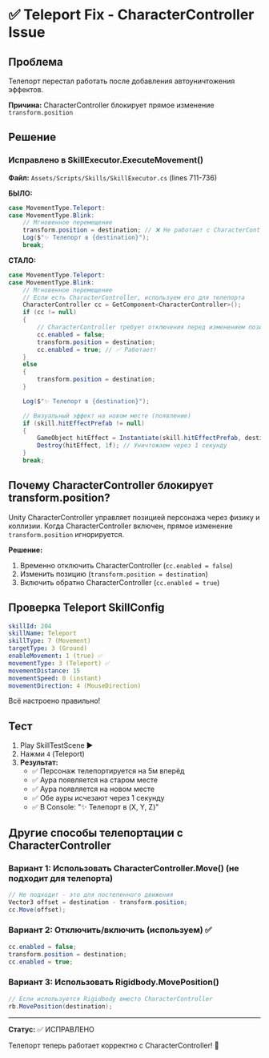 # ✅ Teleport Fix - CharacterController Issue

## Проблема
Телепорт перестал работать после добавления автоуничтожения эффектов.

**Причина:** CharacterController блокирует прямое изменение `transform.position`

## Решение

### Исправлено в SkillExecutor.ExecuteMovement()
**Файл:** `Assets/Scripts/Skills/SkillExecutor.cs` (lines 711-736)

**БЫЛО:**
```csharp
case MovementType.Teleport:
case MovementType.Blink:
    // Мгновенное перемещение
    transform.position = destination; // ❌ Не работает с CharacterController!
    Log($"✨ Телепорт в {destination}");
    break;
```

**СТАЛО:**
```csharp
case MovementType.Teleport:
case MovementType.Blink:
    // Мгновенное перемещение
    // Если есть CharacterController, используем его для телепорта
    CharacterController cc = GetComponent<CharacterController>();
    if (cc != null)
    {
        // CharacterController требует отключения перед изменением позиции
        cc.enabled = false;
        transform.position = destination;
        cc.enabled = true; // ✅ Работает!
    }
    else
    {
        transform.position = destination;
    }

    Log($"✨ Телепорт в {destination}");

    // Визуальный эффект на новом месте (появление)
    if (skill.hitEffectPrefab != null)
    {
        GameObject hitEffect = Instantiate(skill.hitEffectPrefab, destination, Quaternion.identity);
        Destroy(hitEffect, 1f); // Уничтожаем через 1 секунду
    }
    break;
```

## Почему CharacterController блокирует transform.position?

Unity CharacterController управляет позицией персонажа через физику и коллизии.
Когда CharacterController включен, прямое изменение `transform.position` игнорируется.

**Решение:**
1. Временно отключить CharacterController (`cc.enabled = false`)
2. Изменить позицию (`transform.position = destination`)
3. Включить обратно CharacterController (`cc.enabled = true`)

## Проверка Teleport SkillConfig

```yaml
skillId: 204
skillName: Teleport
skillType: 7 (Movement)
targetType: 3 (Ground)
enableMovement: 1 (true) ✅
movementType: 3 (Teleport) ✅
movementDistance: 15
movementSpeed: 0 (instant)
movementDirection: 4 (MouseDirection)
```

Всё настроено правильно!

## Тест

1. Play SkillTestScene ▶️
2. Нажми `4` (Teleport)
3. **Результат:**
   - ✅ Персонаж телепортируется на 5м вперёд
   - ✅ Аура появляется на старом месте
   - ✅ Аура появляется на новом месте
   - ✅ Обе ауры исчезают через 1 секунду
   - ✅ В Console: "✨ Телепорт в (X, Y, Z)"

## Другие способы телепортации с CharacterController

### Вариант 1: Использовать CharacterController.Move() (не подходит для телепорта)
```csharp
// Не подходит - это для постепенного движения
Vector3 offset = destination - transform.position;
cc.Move(offset);
```

### Вариант 2: Отключить/включить (используем) ✅
```csharp
cc.enabled = false;
transform.position = destination;
cc.enabled = true;
```

### Вариант 3: Использовать Rigidbody.MovePosition()
```csharp
// Если используется Rigidbody вместо CharacterController
rb.MovePosition(destination);
```

---

**Статус:** ✅ ИСПРАВЛЕНО

Телепорт теперь работает корректно с CharacterController! 🎉
